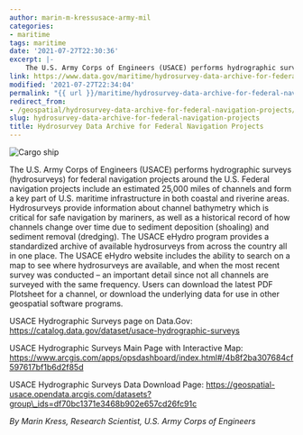 ```yaml
---
author: marin-m-kressusace-army-mil
categories:
- maritime
tags: maritime
date: '2021-07-27T22:30:36'
excerpt: |-
    The U.S. Army Corps of Engineers (USACE) performs hydrographic surveys (hydrosurveys) for federal navigation projects around the U.S. Federal navigation projects include an estimated 25,000 miles of channels and form a key part of U.S. maritime infrastructure…
link: https://www.data.gov/maritime/hydrosurvey-data-archive-for-federal-navigation-projects/
modified: '2021-07-27T22:34:04'
permalink: "{{ url }}/maritime/hydrosurvey-data-archive-for-federal-navigation-projects/"
redirect_from:
- /geospatial/hydrosurvey-data-archive-for-federal-navigation-projects/
slug: hydrosurvey-data-archive-for-federal-navigation-projects
title: Hydrosurvey Data Archive for Federal Navigation Projects
---
```


![Cargo ship](https://s3-us-gov-west-1.amazonaws.com/cg-0817d6e3-93c4-4de8-8b32-da6919464e61/feature-business-exporter.jpg)

The U.S. Army Corps of Engineers (USACE) performs hydrographic surveys (hydrosurveys) for federal navigation projects around the U.S. Federal navigation projects include an estimated 25,000 miles of channels and form a key part of U.S. maritime infrastructure in both coastal and riverine areas. Hydrosurveys provide information about channel bathymetry which is critical for safe navigation by mariners, as well as a historical record of how channels change over time due to sediment deposition (shoaling) and sediment removal (dredging). The USACE eHydro program provides a standardized archive of available hydrosurveys from across the country all in one place. The USACE eHydro website includes the ability to search on a map to see where hydrosurveys are available, and when the most recent survey was conducted – an important detail since not all channels are surveyed with the same frequency. Users can download the latest PDF Plotsheet for a channel, or download the underlying data for use in other geospatial software programs.

USACE Hydrographic Surveys page on Data.Gov: https://catalog.data.gov/dataset/usace-hydrographic-surveys

USACE Hydrographic Surveys Main Page with Interactive Map: https://www.arcgis.com/apps/opsdashboard/index.html#/4b8f2ba307684cf597617bf1b6d2f85d

USACE Hydrographic Surveys Data Download Page: https://geospatial-usace.opendata.arcgis.com/datasets?group\_ids=df70bc1371e3468b902e657cd26fc91c

_By Marin Kress, Research Scientist, U.S. Army Corps of Engineers_


